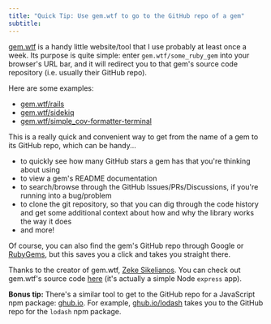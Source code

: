 ```yaml
---
title: "Quick Tip: Use gem.wtf to go to the GitHub repo of a gem"
subtitle:
---
```


[gem.wtf](https://gem.wtf/) is a handy little website/tool that I use probably at least once a week.
Its purpose is quite simple: enter `gem.wtf/some_ruby_gem` into your browser's URL bar, and it will
redirect you to that gem's source code repository (i.e. usually their GitHub repo).

Here are some examples:
- [gem.wtf/rails](https://gem.wtf/rails)
- [gem.wtf/sidekiq](https://gem.wtf/sidekiq)
- [gem.wtf/simple_cov-formatter-terminal](https://gem.wtf/simple_cov-formatter-terminal)

This is a really quick and convenient way to get from the name of a gem to its GitHub repo, which
can be handy...

- to quickly see how many GitHub stars a gem has that you're thinking about using
- to view a gem's README documentation
- to search/browse through the GitHub Issues/PRs/Discussions, if you're running into a bug/problem
- to clone the git repository, so that you can dig through the code history and get some additional
  context about how and why the library works the way it does
- and more!

Of course, you can also find the gem's GitHub repo through Google or
[RubyGems](https://rubygems.org/), but this saves you a click and takes you straight there.

Thanks to the creator of gem.wtf, [Zeke Sikelianos](https://github.com/zeke). You can check out
gem.wtf's source code [here](https://github.com/zeke/gem.wtf) (it's actually a simple Node `express`
app).

**Bonus tip:** There's a similar tool to get to the GitHub repo for a JavaScript npm package:
[ghub.io](https://ghub.io/). For example, [ghub.io/lodash](https://ghub.io/lodash) takes you to the
GitHub repo for the `lodash` npm package.
